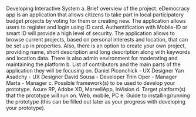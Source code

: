 Developing Interactive System a. Brief overview of the project. eDemocracy app is an application that allows citizens to take part in local participatory budget projects by voting for them or creating new. The application allows users to register and login using ID card. Authentification with Mobile-ID or smart ID will provide a high level of security. The application allows to browse current projects, based on personal interests and location, that can be set up in properties. Also, there is an option to create your own project, providing name, short description and long description along with keywords and location data. There is also admin environment for moderating and maintaining the platform b. List of contributors and the main parts of the application they will be focusing on. Daniel Piconchick - UX Designer Yan Asadchy - UX Designer David Sousa - Developer Triin Oper - Manager Marta - Manager c. Possible framework(s) to be used to develop your prototype. Axure RP, Adobe XD, MarvellApp, InVision d. Target platform(s) that the prototype will run on. Web, mobile, PC e. Guide to installing/running the prototype (this can be filled out later as your progress with developing your prototype).

